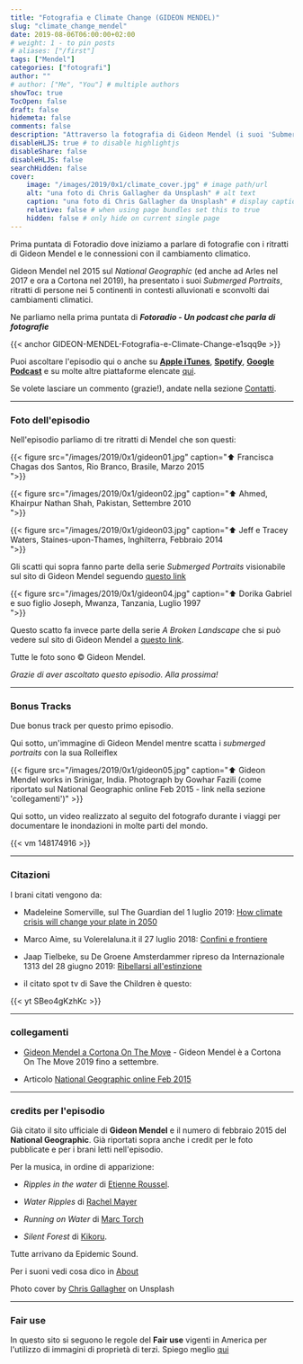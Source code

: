 ```yaml
---
title: "Fotografia e Climate Change (GIDEON MENDEL)"
slug: "climate_change_mendel"
date: 2019-08-06T06:00:00+02:00
# weight: 1 - to pin posts
# aliases: ["/first"]
tags: ["Mendel"]
categories: ["fotografi"]
author: ""
# author: ["Me", "You"] # multiple authors
showToc: true
TocOpen: false
draft: false
hidemeta: false
comments: false
description: "Attraverso la fotografia di Gideon Mendel (i suoi 'Submerged Portraits') Fotoradio racconta i danni del climate change"
disableHLJS: true # to disable highlightjs
disableShare: false
disableHLJS: false
searchHidden: false
cover:
    image: "/images/2019/0x1/climate_cover.jpg" # image path/url
    alt: "una foto di Chris Gallagher da Unsplash" # alt text
    caption: "una foto di Chris Gallagher da Unsplash" # display caption under cover
    relative: false # when using page bundles set this to true
    hidden: false # only hide on current single page
---
```


Prima puntata di Fotoradio dove iniziamo a parlare di fotografie con i ritratti di Gideon Mendel e le connessioni con il cambiamento climatico.
<!--more-->

Gideon Mendel nel 2015 sul _National Geographic_ (ed anche ad Arles nel 2017 e ora a Cortona nel 2019), ha presentato i suoi _Submerged Portraits_, ritratti di persone nei 5 continenti in contesti alluvionati e sconvolti dai cambiamenti climatici.

Ne parliamo nella prima puntata di **_Fotoradio - Un podcast che parla di fotografie_**

{{< anchor GIDEON-MENDEL-Fotografia-e-Climate-Change-e1sqq9e >}}

Puoi ascoltare l'episodio qui o anche su [**Apple iTunes**](https://links.fotoradio.info/apple), [**Spotify**](https://links.fotoradio.info/spotify), [**Google Podcast**](https://links.fotoradio.info/google) e su molte altre piattaforme elencate [qui](/static_page/listen/).

Se volete lasciare un commento (grazie!), andate nella sezione [Contatti](/contact/).

- - -

### Foto dell'episodio

Nell'episodio parliamo di tre ritratti di Mendel che son questi:

{{< figure src="/images/2019/0x1/gideon01.jpg" caption="⬆︎ Francisca Chagas dos Santos, Rio Branco, Brasile, Marzo 2015 <br> ">}}

{{< figure src="/images/2019/0x1/gideon02.jpg" caption="⬆︎ Ahmed, Khairpur Nathan Shah, Pakistan, Settembre 2010 <br> ">}}

{{< figure src="/images/2019/0x1/gideon03.jpg" caption="⬆︎ Jeff e Tracey Waters, Staines-upon-Thames, Inghilterra, Febbraio 2014 <br> ">}}

Gli scatti qui sopra fanno parte della serie _Submerged Portraits_ visionabile sul sito di Gideon Mendel seguendo [questo link](http://gideonmendel.com/submerged-portraits/)

{{< figure src="/images/2019/0x1/gideon04.jpg" caption="⬆︎ Dorika Gabriel e suo figlio Joseph, Mwanza, Tanzania, Luglio 1997 <br> ">}}

Questo scatto fa invece parte della serie _A Broken Landscape_ che si può vedere sul sito di Gideon Mendel a [questo link](http://gideonmendel.com/a-broken-landscape/).

Tutte le foto sono © Gideon Mendel.

_Grazie di aver ascoltato questo episodio. Alla prossima!_

- - -

### Bonus Tracks

Due bonus track per questo primo episodio.

Qui sotto, un'immagine di Gideon Mendel mentre scatta i _submerged portraits_ con la sua Rolleiflex

{{< figure src="/images/2019/0x1/gideon05.jpg" caption="⬆︎ Gideon Mendel works in Srinigar, India. Photograph by Gowhar Fazili (come riportato sul National Geographic online Feb 2015 - link nella sezione 'collegamenti')" >}}

Qui sotto, un video realizzato al seguito del fotografo durante i viaggi per documentare le inondazioni in molte parti del mondo.

{{< vm 148174916 >}}

- - -
### Citazioni

I brani citati vengono da:

- Madeleine Somerville, sul The Guardian del 1 luglio 2019: [How climate crisis will change your plate in 2050](https://www.theguardian.com/lifeandstyle/2019/jun/30/climate-crisis-food-global-heating-emergency)

- Marco Aime, su Volerelaluna.it il 27 luglio 2018: [Confini e frontiere](https://volerelaluna.it/in-primo-piano/2018/07/27/confini-e-frontiere/)

- Jaap Tielbeke, su De Groene Amsterdammer ripreso da Internazionale 1313 del 28 giugno 2019: [Ribellarsi all'estinzione](https://www.internazionale.it/)

- il citato spot tv di Save the Children è questo:

{{< yt SBeo4gKzhKc >}}

<!--
- - -
### Errata corrige
-->


- - -
### collegamenti

- [Gideon Mendel a Cortona On The Move](https://www.cortonaonthemove.com/exhibit/gideon-mendel/) - Gideon Mendel è a Cortona On The Move 2019 fino a settembre.

- Articolo [National Geographic online Feb 2015](https://www.nationalgeographic.com/photography/proof/2015/01/15/gideon-mendels-portraits-from-a-drowning-world/)


- - -
### credits per l'episodio

Già citato il sito ufficiale di **Gideon Mendel** e il numero di febbraio 2015 del **National Geographic**. Già riportati sopra anche i credit per le foto pubblicate e per i brani letti nell'episodio.

Per la musica, in ordine di apparizione:

- _Ripples in the water_ di [Etienne Roussel](https://www.epidemicsound.com/search/?term=Etienne%20Roussel).

- _Water Ripples_ di [Rachel Mayer](https://www.epidemicsound.com/search/?term=Rachel%20Meyer)

- _Running on Water_ di [Marc Torch](https://www.epidemicsound.com/search/?term=Marc%20Torch)

- _Silent Forest_ di [Kikoru](https://www.epidemicsound.com/search/?term=Kikoru).

Tutte arrivano da Epidemic Sound.

Per i suoni vedi cosa dico in [About](/about/)

Photo cover by [Chris Gallagher](https://unsplash.com/@chriswebdog) on Unsplash

- - -

### Fair use

In questo sito si seguono le regole del **Fair use** vigenti in America per l'utilizzo di immagini di proprietà di terzi. Spiego meglio [qui](/static_page/fair_use/)
